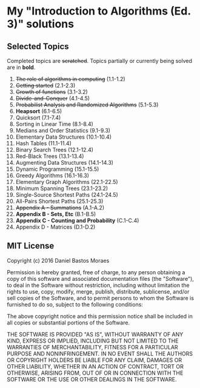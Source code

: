 # My "Introduction to Algorithms (Ed. 3)" solutions

## Selected Topics

Completed topics are ~~scratched~~. Topics partially or currently being solved are in **bold**.

1. ~~The role of algorithms in computing~~ (1.1-1.2)
2. ~~Getting started~~ (2.1-2.3)
3. ~~Growth of functions~~ (3.1-3.2)
4. ~~Divide-and-Conquer~~ (4.1-4.5)
5. ~~Probabilist Analysis and Randomized Algorithms~~ (5.1-5.3)
6. **Heapsort** (6.1-6.5)
7. Quicksort (7.1-7.4)
8. Sorting in Linear Time (8.1-8.4)
9. Medians and Order Statistics (9.1-9.3)
10. Elementary Data Structures (10.1-10.4)
11. Hash Tables (11.1-11.4)
12. Binary Search Trees (12.1-12.4)
13. Red-Black Trees (13.1-13.4)
14. Augmenting Data Structures (14.1-14.3)
15. Dynamic Programming (15.1-15.5)
16. Greedy Algorithms (16.1-16.3)
17. Elementary Graph Algorithms (22.1-22.5)
18. Minimum Spanning Trees (23.1-23.2)
19. Single-Source Shortest Paths (24.1-24.5)
20. All-Pairs Shortest Paths (25.1-25.3)
21. ~~Appendix A - Summations~~ (A.1-A.2)
22. **Appendix B - Sets, Etc** (B.1-B.5)
23. **Appendix C - Counting and Probability** (C.1-C.4)
24. Appendix D - Matrices (D.1-D.2)

## MIT License

Copyright (c) 2016 Daniel Bastos Moraes

Permission is hereby granted, free of charge, to any person obtaining a copy
of this software and associated documentation files (the "Software"), to deal
in the Software without restriction, including without limitation the rights
to use, copy, modify, merge, publish, distribute, sublicense, and/or sell
copies of the Software, and to permit persons to whom the Software is
furnished to do so, subject to the following conditions:

The above copyright notice and this permission notice shall be included in all
copies or substantial portions of the Software.

THE SOFTWARE IS PROVIDED "AS IS", WITHOUT WARRANTY OF ANY KIND, EXPRESS OR
IMPLIED, INCLUDING BUT NOT LIMITED TO THE WARRANTIES OF MERCHANTABILITY,
FITNESS FOR A PARTICULAR PURPOSE AND NONINFRINGEMENT. IN NO EVENT SHALL THE
AUTHORS OR COPYRIGHT HOLDERS BE LIABLE FOR ANY CLAIM, DAMAGES OR OTHER
LIABILITY, WHETHER IN AN ACTION OF CONTRACT, TORT OR OTHERWISE, ARISING FROM,
OUT OF OR IN CONNECTION WITH THE SOFTWARE OR THE USE OR OTHER DEALINGS IN THE
SOFTWARE.
